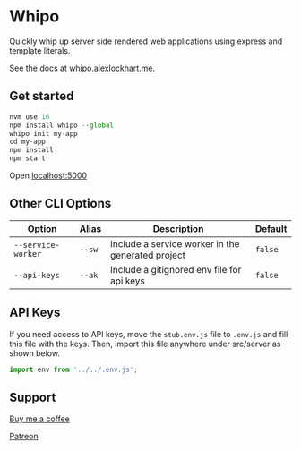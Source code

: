 # Whipo

Quickly whip up server side rendered web applications using express and template literals.

See the docs at [whipo.alexlockhart.me](http://whipo.alexlockhart.me/).

## Get started

```js
nvm use 16
npm install whipo --global
whipo init my-app
cd my-app
npm install
npm start
```

Open [localhost:5000](http://localhost:5000/)

## Other CLI Options

| Option             | Alias  | Description | Default |
| ------------------ | ------ | ----------- | ------- |
| `--service-worker` | `--sw` | Include a service worker in the generated project | `false` |
| `--api-keys`       | `--ak` | Include a gitignored env file for api keys        | `false` |

## API Keys

If you need access to API keys, move the `stub.env.js` file to `.env.js` and fill this file with the keys.
Then, import this file anywhere under src/server as shown below.

```js
import env from '../../.env.js';
```

## Support

[Buy me a coffee](https://www.buymeacoffee.com/alexlockhart)

[Patreon](https://www.patreon.com/alexlockhart)
